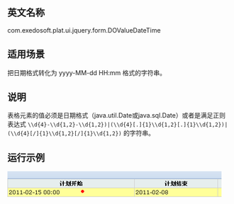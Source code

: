 ## 英文名称 ##

com.exedosoft.plat.ui.jquery.form.DOValueDateTime

## 适用场景 ##

把日期格式转化为 yyyy-MM-dd HH:mm  格式的字符串。

## 说明 ##

表格元素的值必须是日期格式（java.util.Date或java.sql.Date）或者是满足正则表达式 ` \\d{4}-\\d{1,2}-\\d{1,2})|(\\d{4}[.]{1}\\d{1,2}[.]{1}\\d{1,2})|(\\d{4}[/]{1}\\d{1,2}[/]{1}\\d{1,2}) ` 的字符串。


## 运行示例 ##


<img src='imgs/c_valuedatetime.png' />
